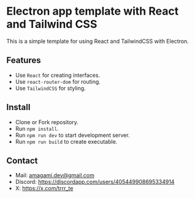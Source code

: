 # Electron app template with React and Tailwind CSS
This is a simple template for using React and TailwindCSS with Electron.
## Features
- Use `React` for creating interfaces.
- Use `react-router-dom` for routing.
- Use `TailwindCSS` for styling.

## Install
- Clone or Fork repository.
- Run `npm install`.
- Run `npm run dev` to start development server.
- Run `npm run build` to create executable.

## Contact
- Mail: amagami.dev@gmail.com
- Discord: https://discordapp.com/users/405449908695334914
- X: https://x.com/trrr_te